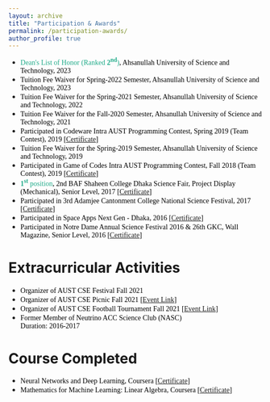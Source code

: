 ```yaml
---
layout: archive
title: "Participation & Awards"
permalink: /participation-awards/
author_profile: true
---
```



* <span style="font-family:Georgia; color:black"><span style="color:#1FAB89">Dean's List of Honor (Ranked <b>2<sup>nd</sup></b>)</span>, Ahsanullah University of Science and Technology, 2023<br/></span>
* <span style="font-family:Georgia; color:black">Tuition Fee Waiver for Spring-2022 Semester, Ahsanullah University of Science and Technology, 2023<br/></span>
* <span style="font-family:Georgia; color:black">Tuition Fee Waiver for the Spring-2021 Semester, Ahsanullah University of Science and Technology, 2022<br/></span>
* <span style="font-family:Georgia; color:black">Tuition Fee Waiver for the Fall-2020 Semester, Ahsanullah University of Science and Technology, 2021<br/></span>
* <span style="font-family:Georgia; color:black">Participated in Codeware Intra AUST Programming Contest, Spring 2019 (Team Contest), 2019 [[Certificate](https://mustavi-ibne-masum.github.io/files/Participations-and-Awards/Certificate_of_Participation_in_Codeware_19_Intra_AUST_Programming_Contest_Spring_2019.pdf)]<br/></span>
* <span style="font-family:Georgia; color:black">Tuition Fee Waiver for the Spring-2019 Semester, Ahsanullah University of Science and Technology, 2019<br/></span>
* <span style="font-family:Georgia; color:black">Participated in Game of Codes Intra AUST Programming Contest, Fall 2018 (Team Contest), 2019 [[Certificate](https://mustavi-ibne-masum.github.io/files/Participations-and-Awards/Certificate_of_Participation_in_Game_of_Codes_Intra_AUST_Programming_Contest_fall_2018.pdf)]<br/></span>
* <span style="font-family:Georgia; color:black"><span style="color:#1FAB89"><b>1<sup>st</sup></b> position</span>, 2nd BAF Shaheen College Dhaka Science Fair, Project Display (Mechanical), Senior Level, 2017 [[Certificate](https://mustavi-ibne-masum.github.io/files/Participations-and-Awards/Certificate_of_Excellence_2nd_BAF_Shaheen_College_Dhaka_Science_Fair_2017.pdf)]<br/></span>
* <span style="font-family:Georgia; color:black">Participated in 3rd Adamjee Cantonment College National Science Festival, 2017 [[Certificate](https://mustavi-ibne-masum.github.io/files/Participations-and-Awards/Certificate_of_Participation_in_3rd_ACC_National_Science_Festival_2017.pdf)]<br/></span>
* <span style="font-family:Georgia; color:black">Participated in Space Apps Next Gen - Dhaka, 2016 [[Certificate](https://mustavi-ibne-masum.github.io/files/Participations-and-Awards/Certificate_of_Participation_in_Space_Apps_Next_Gen_Dhaka.pdf)]<br/></span>
* <span style="font-family:Georgia; color:black">Participated in  Notre Dame Annual Science Festival 2016 & 26th GKC, Wall Magazine, Senior Level, 2016 [[Certificate](https://mustavi-ibne-masum.github.io/files/Participations-and-Awards/Certificate_of_Participation_in_Notre_Dame_Annual_Science_Festival_2016_and_26th_GKC.pdf)]</span>

# Extracurricular Activities
* <span style="font-family:Georgia; color:black">Organizer of AUST CSE Festival Fall 2021<br/></span>
* <span style="font-family:Georgia; color:black">Organizer of AUST CSE Picnic Fall 2021 [[Event Link](https://www.facebook.com/events/1052667378693918/)]<br/></span>
* <span style="font-family:Georgia; color:black">Organizer of AUST CSE Football Tournament Fall 2021 [[Event Link](https://www.facebook.com/events/432336688706777)]<br/></span>
* <span style="font-family:Georgia; color:black">Former Member of Neutrino ACC Science Club (NASC)<br/>Duration: 2016-2017</span>

# Course Completed
* <span style="font-family:Georgia; color:black">Neural Networks and Deep Learning, Coursera [[Certificate](https://www.coursera.org/account/accomplishments/certificate/LFUWYH2A9MQM)]</span>
* <span style="font-family:Georgia; color:black">Mathematics for Machine Learning: Linear Algebra, Coursera [[Certificate](https://www.coursera.org/account/accomplishments/certificate/ECGKF655TRRN)]</span>